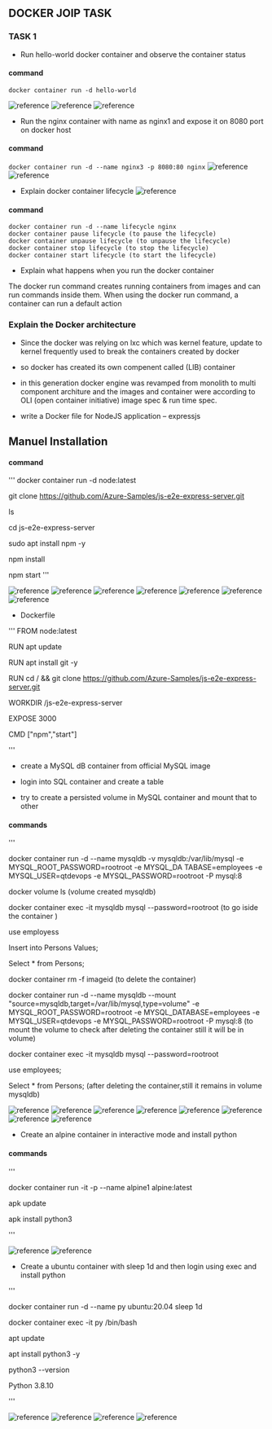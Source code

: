 DOCKER JOIP TASK
-----------------

### TASK 1

* Run hello-world docker container and observe the container status

#### command

`docker container run -d hello-world`


![reference](./images/1.png)
![reference](./images/2.png)
![reference](./images/3.png)


* Run the nginx container with name as nginx1 and expose it 
on 8080 port on docker host

#### command
`docker container run -d --name nginx3 -p 8080:80 nginx`
![reference](./images/4.png)
![reference](./images/5.png)

* Explain docker container lifecycle
![reference](./images/6.png)
#### command
 ```
docker container run -d --name lifecycle nginx
docker container pause lifecycle (to pause the lifecycle)
docker container unpause lifecycle (to unpause the lifecycle)
docker container stop lifecycle (to stop the lifecycle)
docker container start lifecycle (to start the lifecycle)

```
* Explain what happens when you run the docker container

The docker run command creates running containers from images and can run commands inside them. When using the docker run command, a container can run a default action 

### Explain the Docker architecture

* Since the docker was relying on lxc which was kernel feature, update to kernel frequently used to break the containers created by docker 
* so docker has created its own compenent called (LIB) container 
* in this generation docker engine was revamped from monolith to multi component architure and the images and container were according to OLI (open container initiative) image spec & run time spec.

* write a Docker file for NodeJS application – expressjs

 Manuel Installation 
---------------------
#### command

'''
docker container run -d node:latest

git clone https://github.com/Azure-Samples/js-e2e-express-server.git 

ls 

cd js-e2e-express-server

sudo apt install npm -y

npm install

npm start 
'''

![reference](./images/7.png)
![reference](./images/8.png)
![reference](./images/9.png)
![reference](./images/10.png)
![reference](./images/11.png)
![reference](./images/12.png)
![reference](./images/13.png)

* Dockerfile

'''
FROM node:latest

RUN apt update

RUN apt install git -y

RUN cd / && git clone https://github.com/Azure-Samples/js-e2e-express-server.git

WORKDIR /js-e2e-express-server

EXPOSE 3000

CMD ["npm","start"]

'''

* create a MySQL dB container from official MySQL image

* login into SQL container and create a table 

* try to create a persisted volume in MySQL container and 
mount that to other

#### commands

'''
 
docker container run -d --name mysqldb -v mysqldb:/var/lib/mysql -e MYSQL_ROOT_PASSWORD=rootroot -e MYSQL_DA
TABASE=employees -e MYSQL_USER=qtdevops -e MYSQL_PASSWORD=rootroot -P mysql:8

docker volume ls (volume created mysqldb)

docker container exec -it mysqldb mysql --password=rootroot (to go iside the container )

use employess 

Insert into Persons Values;

 Select * from Persons;

 docker container rm -f imageid (to delete the container)

  docker container run -d --name mysqldb --mount "source=mysqldb,target=/var/lib/mysql,type=volume" -e MYSQL_ROOT_PASSWORD=rootroot -e MYSQL_DATABASE=employees -e MYSQL_USER=qtdevops -e MYSQL_PASSWORD=rootroot -P mysql:8 (to mount the volume to check after deleting the container still it will be in volume)

docker container exec -it mysqldb mysql --password=rootroot

use employees;

Select * from Persons; (after deleting the container,still it remains in volume mysqldb)

![reference](./images/14.png)
![reference](./images/15.png)
![reference](./images/16.png)
![reference](./images/17.png)
![reference](./images/18.png)
![reference](./images/19.png)
![reference](./images/20.png)
![reference](./images/21.png)

* Create an alpine container in interactive mode and install 
python

#### commands

 '''

  docker container run -it -p --name alpine1 alpine:latest

  apk update 

  apk install python3

  '''

  ![reference](./images/22.png)
  ![reference](./images/23.png)

  * Create a ubuntu container with sleep 1d and then login 
using exec and install python

'''

 docker container run -d --name py ubuntu:20.04 sleep 1d

 docker container exec -it py /bin/bash

 apt update

 apt install python3 -y

 python3 --version

 Python 3.8.10

 '''

 ![reference](./images/24.png)
 ![reference](./images/25.png)
 ![reference](./images/26.png)
 ![reference](./images/27.png)




